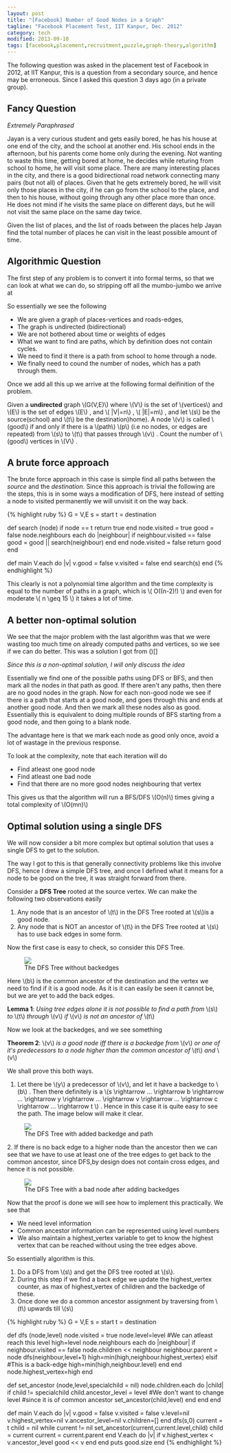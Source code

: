 ```yaml
---
layout: post
title: "[Facebook] Number of Good Nodes in a Graph"
tagline: "Facebook Placement Test, IIT Kanpur, Dec. 2012"
category: tech
modified: 2013-09-10
tags: [facebook,placement,recruitment,puzzle,graph-theory,algorithm]
---
```


The following question was asked in the placement test of Facebook in 2012, at IIT Kanpur, this is a question from a secondary source, and hence may be erroneous. Since I asked this question 3 days ago (in a private group).

## Fancy Question

_Extremely Paraphrased_

Jayan is a very curious student and gets easily bored, he has his house at one end of the city, and the school at another end. His school ends in the afternoon, but his parents come home only during the evening. Not wanting to waste this time, getting bored at home, he decides while returing from school to home, he will visit some place. There are many interesting places in the city, and there is a good bidirectional road network connecting many pairs (but not all) of places. Given that he gets extremely bored, he will visit only those places in the city, if he can go from the school to the place, and then to his house, without going through any other place more than once. He does not mind if he visits the same place on different days, but he will not visit the same place on the same day twice. 

Given the list of places, and the list of roads between the places help Jayan find the total number of places he can visit in the least possible amount of time. 

## Algorithmic Question   

The first step of any problem is to convert it into formal terms, so that we can look at what we can do, so stripping off all the mumbo-jumbo we arrive at 

So essentially we see the following

- We are given a graph of places-vertices and roads-edges, 
- The graph is undirected (bidirectional)
- We are not bothered about time or weights of edges
- What we want to find are paths, which by definition does not contain cycles. 
- We need to find it there is a path from school to home through a node.
- We finally need to cound the number of nodes, which has a path through them. 

Once we add all this up we arrive at the following formal deifinition of the problem.

Given a **undirected** graph \\\(G(V,E)\\\) where \\\(V\\\) is the set of \\\(vertices\\\) and \\\(E\\\) is the set of edges \\\(E\\\) , and \\\( \|V\|=n\\\) , \\\( \|E\|=m\\\) , and let \\\(s\\\) be the source(school) and \\\(t\\\) be the destination)home). A node \\\(v\\\) is called \\\(good\\\) if and only if there is a \\\(path\\\) \\\(p\\\) (i.e no nodes, or edges are repeated) from \\\(s\\\) to \\\(t\\\) that passes through \\\(v\\\) . Count the number of \\\(good\\\) vertices in \\\(V\\\) .

## A brute force approach

The brute force approach in this case is simple find all paths between the *source* and the *destination*. Since this approach is trivial the following are the steps, this is in some ways a modification of DFS, here instead of setting a node to visited permanently we will unvisit it on the way back.   

{% highlight ruby %}
G = V,E 
s = start
t = destination

def search (node)
	if node == t
		return true
	end
	node.visited = true
	good = false
	node.neighbours each do |neighbour|
		if neighbour.visited == false
			good = good || search(neighbour)
		end
	end
	node.visited = false
	return good
end

def main
	V.each do |v| 
		v.good = false
		v.visited = false
	end
	search(s)
end
{% endhighlight %}

This clearly is not a polynomial time algorithm and the time complexity is equal to the number of paths in a graph, which is \\\( O((n-2)!) \\\) and even for moderate \\\( n \geq 15 \\\) it takes a lot of time. 

## A better non-optimal solution

We see that the major problem with the last algorithm was that we were wasting too much time on already computed paths and vertices, so we see if we can do better. This was a solution I got from ()[] 

_Since this is a non-optimal solution, I will only discuss the idea_

Essentially we find one of the possible paths using DFS or BFS, and then mark all the nodes in that path as good. If there aren't any paths, then there are no good nodes in the graph. Now for each non-good node we see if there is a path that starts at a good node, and goes through this and ends at another good node. And then we mark all these nodes also as good. Essentially this is equivalent to doing multiple rounds of BFS starting from a good node, and then going to a blank node. 

The advantage here is that we mark each node as good only once, avoid a lot of wastage in the previous response. 

To look at the complexity, note that each iteration will do 

- Find atleast one good node
- Find atleast one bad node
- Find that there are no more good nodes neighbouring that vertex

This gives us that the algorithm will run a BFS/DFS \\\(O(n)\\\) times giving a total complexity of \\\(O(mn)\\\)

## Optimal solution using a single DFS

We will now consider a bit more complex but optimal solution that uses a single DFS to get to the solution. 

The way I got to this is that generally connectivity problems like this involve DFS, hence I drew a simple DFS tree, and once I defined what it means for a node to be good on the tree, it was straight forward from there.

Consider a **DFS Tree** rooted at the source vertex. We can make the following two observations easily 

1. Any node that is an ancestor of \\\(t\\\) in the DFS Tree rooted at \\\(s\\\)is a good node. 
2. Any node that is NOT an ancestor of \\\(t\\\) in the DFS Tree rooted at \\\(s\\\) has to use back edges in some form. 

Now the first case is easy to check, so consider this DFS Tree. 

<figure>
	<a href="https://dl-web.dropbox.com/get/Public/51.png?w=AACeqER2j0zQUjy7fzQx8tHT_dAqsAKOjfjKA86Auj8g_Q">
	<img src="https://dl-web.dropbox.com/get/Public/51.png?w=AACeqER2j0zQUjy7fzQx8tHT_dAqsAKOjfjKA86Auj8g_Q" /></a>
	<figcaption>The DFS Tree without backedges</figcaption>
	</a>
</figure>


Here \\\(b\\\) is the common ancestor of the destination and the vertex we need to find if it is a good node. As it is it can easily be seen it cannot be, but we are yet to add the back edges. 

**Lemma 1**: _Using tree edges alone it is not possible to find a path from_ \\\(s\\\) _to_ \\\(t\\\) _through_ \\\(v\\\) _if_ \\\(v\\\) _is not an ancestor of_ \\\(t\\\)

Now we look at the backedges, and we see something 

**Theorem 2**: \\\(v\\\) _is a good node iff there is a backedge from_ \\\(v\\\) _or one of it's predecessors to a node higher than the common ancestor of_ \\\(t\\\) _and_ \\\(v\\\)

We shall prove this both ways. 

1. Let there be \\\(y\\\) a predecessor of \\\(v\\\), and let it have a backedge to \\\(b\\\) . Then there definitely is a \\\(s \rightarrow ... \rightarrow b \rightarrow ... \rightarrow y \rightarrow ... \rightarrow v \rightarrow ... \rightarrow c \rightarrow ... \rightarrow t \\\) . Hence in this case it is quite easy to see the path. The image below will make it clear. 
<figure>
	<a href="https://dl-web.dropbox.com/get/Public/66.png?w=AAAWbNykwsHCleVMNw96zcLCOCdpkikFPxhuTyuvBrAD1g">
	<img src="https://dl-web.dropbox.com/get/Public/66.png?w=AAAWbNykwsHCleVMNw96zcLCOCdpkikFPxhuTyuvBrAD1g" /></a>
	<figcaption>The DFS Tree with added backedge and path</figcaption>
	</a>
</figure>
2. If there is no back edge to a higher node than the ancestor then we can see that we have to use at least one of the tree edges to get back to the common ancestor, since DFS,by design does not contain cross edges, and hence it is not possible. 
<figure>
	<a href="https://dl-web.dropbox.com/get/Public/be.png?w=AACT0S609OGKPbW4AIWOIKKJT0UsevGj0RZlPS2P_OOFBw">
	<img src="https://dl-web.dropbox.com/get/Public/be.png?w=AACT0S609OGKPbW4AIWOIKKJT0UsevGj0RZlPS2P_OOFBw" /></a>
	<figcaption>The DFS Tree with a bad node after adding backedges</figcaption>
	</a>
</figure>
Now that the proof is done we will see how to implement this practically. We see that 

+ We need level information
+ Common ancestor information can be represented using level numbers
+ We also maintain a highest_vertex variable to get to know the highest vertex that can be reached without using the tree edges above. 

So essentially algorithm is this. 

1. Do a DFS from \\\(s\\\) and get the DFS tree rooted at \\\(s\\\). 
2. During this step if we find a back edge we update the highest\_vertex counter, as max of highest\_vertex of children and the backedge of these. 
3. Once done we do a common ancestor assignment by traversing from \\\(t\\\) upwards till \\\(s\\\)

{% highlight ruby %}
G = V,E 
s = start
t = destination

def dfs (node,level)
	node.visited = true
	node.level=level
	#We can atleast reach this level
	high=level 
	node.neighbours each do |neighbour|
		if neighbour.visited == false
			node.children << neighbour
			neighbour.parent = node
			dfs(neighbour,level+1)
			high=min(high,neighbour.highest_vertex)
		elsif
			#This is a back-edge
			high=min(high,neighbour.level)
		end
	end
	node.highest_vertex=high
end

def set_ancestor (node,level,specialchild = nil)
	node.children.each do |child|
		if child != specialchild
			child.ancestor_level = level
			#We don't want to change level 
			#since it is of common ancestor
			set_ancestor(child,level)
		end
	end
end

def main
	V.each do |v| 
		v.good = false
		v.visited = false
		v.level=nil
		v.highest_vertex=nil
		v.ancestor_level=nil
		v.children=[]
	end
	dfs(s,0)
	current = t
	child = nil
	while current != nil
		set_ancestor(current,current.level,child)
		child = current
		current = current.parent
	end
	V.each do |v|
		if v.highest_vertex < v.ancestor_level
			good << v
		end
	end
	puts good.size
end
{% endhighlight %}
